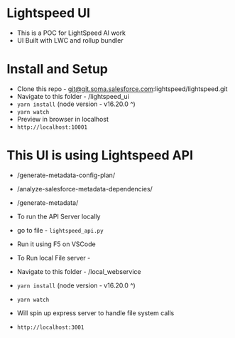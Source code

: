 # Lightspeed UI
- This is a POC for LightSpeed AI work 
- UI Built with LWC and rollup bundler

# Install and Setup
- Clone this repo - git@git.soma.salesforce.com:lightspeed/lightspeed.git
- Navigate to this folder - /lightspeed_ui
- `yarn install` (node version - v16.20.0 ^)
- `yarn watch`
- Preview in browser in localhost
- `http://localhost:10001`

# This UI is using Lightspeed API
- /generate-metadata-config-plan/
- /analyze-salesforce-metadata-dependencies/
- /generate-metadata/

- To run the API Server locally 
- go to file - `lightspeed_api.py`
- Run it using F5 on VSCode

- To Run local File server - 
- Navigate to this folder - /local_webservice
- `yarn install` (node version - v16.20.0 ^)
- `yarn watch`

- Will spin up express server to handle file system calls
- `http://localhost:3001`